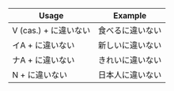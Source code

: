 |Usage|Example|
|-|-|
|V (cas.) + に違いない|食べるに違いない|
|イA + に違いない|新しいに違いない|
|ナA + に違いない|きれいに違いない|
|N + に違いない|日本人に違いない|